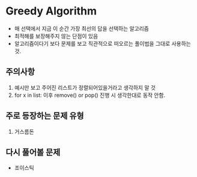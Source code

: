 # Greedy Algorithm

  - 매 선택에서 지금 이 순간 가장 최선의 답을 선택하는 알고리즘
  - 최적해를 보장해주지 않는 단점이 있음
  - 알고리즘이다기 보다 문제를 보고 직관적으로 떠오르는 풀이법을 그대로 사용하는 것.
  
## 주의사항
1. 예시만 보고 주어진 리스트가 정렬되어있을거라고 생각하지 말 것
2. for x in list: 이후 remove() or pop() 진행 시 생각한대로 동작 안함.

## 주로 등장하는 문제 유형
  1. 거스름돈

## 다시 풀어볼 문제
- 조이스틱

